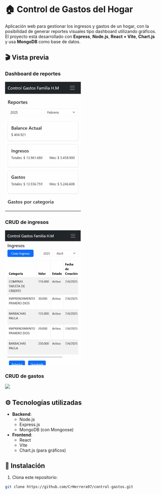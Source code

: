 # 🏠 **Control de Gastos del Hogar**

Aplicación web para gestionar los ingresos y gastos de un hogar, con la posibilidad de generar reportes visuales tipo dashboard utilizando gráficos. El proyecto está desarrollado con **Express**, **Node.js**, **React + Vite**, **Chart.js** y usa **MongoDB** como base de datos.

## 🎬 Vista previa

### Dashboard de reportes
<img src="backend/public/reportes.gif" width="250" />

### CRUD de ingresos
<img src="backend/public/ingresos.gif" width="250" />

### CRUD de gastos
<img src="backend/public/gastos.gif" width="250" />

## ⚙️ Tecnologías utilizadas

- **Backend**:
  - Node.js
  - Express.js
  - MongoDB (con Mongoose)
- **Frontend**:
  - React
  - Vite
  - Chart.js (para gráficos)
  
## 🧰 Instalación

1. Clona este repositorio:

```bash
git clone https://github.com/CrHerrera97/control-gastos.git

